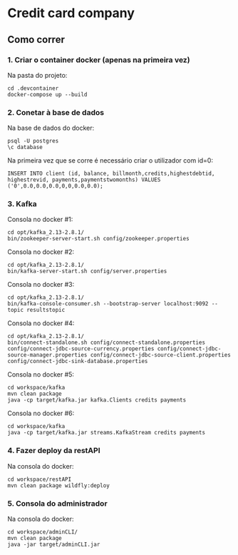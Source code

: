 # Credit card company

## Como correr

### 1. Criar o container docker (apenas na primeira vez)

Na pasta do projeto:

    cd .devcontainer
    docker-compose up --build
    

### 2. Conetar à base de dados

Na base de dados do docker:

    psql -U postgres
    \c database
    
 Na primeira vez que se corre é necessário criar o utilizador com id=0:
 	
	INSERT INTO client (id, balance, billmonth,credits,highestdebtid, highestrevid, payments,paymentstwomonths) VALUES ('0',0.0,0.0,0.0,0,0,0.0,0.0);
	 
### 3. Kafka

Consola no docker #1:

	cd opt/kafka_2.13-2.8.1/
	bin/zookeeper-server-start.sh config/zookeeper.properties

Consola no docker #2:

	cd opt/kafka_2.13-2.8.1/
   	bin/kafka-server-start.sh config/server.properties

Consola no docker #3:

    cd opt/kafka_2.13-2.8.1/
    bin/kafka-console-consumer.sh --bootstrap-server localhost:9092 --topic resultstopic

Consola no docker #4:

    cd opt/kafka_2.13-2.8.1/
   	bin/connect-standalone.sh config/connect-standalone.properties config/connect-jdbc-source-currency.properties config/connect-jdbc-source-manager.properties config/connect-jdbc-source-client.properties config/connect-jdbc-sink-database.properties
	
Consola no docker #5:

    cd workspace/kafka
    mvn clean package
    java -cp target/kafka.jar kafka.Clients credits payments
	
Consola no docker #6:

  	cd workspace/kafka
   	java -cp target/kafka.jar streams.KafkaStream credits payments

### 4. Fazer deploy da restAPI

Na consola do docker:

    cd workspace/restAPI
    mvn clean package wildfly:deploy
    

### 5. Consola do administrador

Na consola do docker:

    cd workspace/adminCLI/
    mvn clean package
    java -jar target/adminCLI.jar
    

